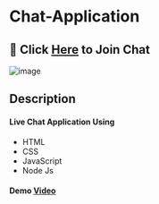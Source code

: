 # Chat-Application

## :calling: Click [Here](https://chat-application-25al.onrender.com/) to Join Chat 
![image](https://user-images.githubusercontent.com/81237428/224131133-2290ddbf-ccbe-45e2-a3c7-5dc036c67cba.png)

## Description
#### Live Chat Application Using
  - HTML
  - CSS
  - JavaScript
  - Node Js

#### Demo [Video](https://user-images.githubusercontent.com/81237428/224121109-6e82e358-57ec-454a-839b-a9746bd151e5.mp4)





